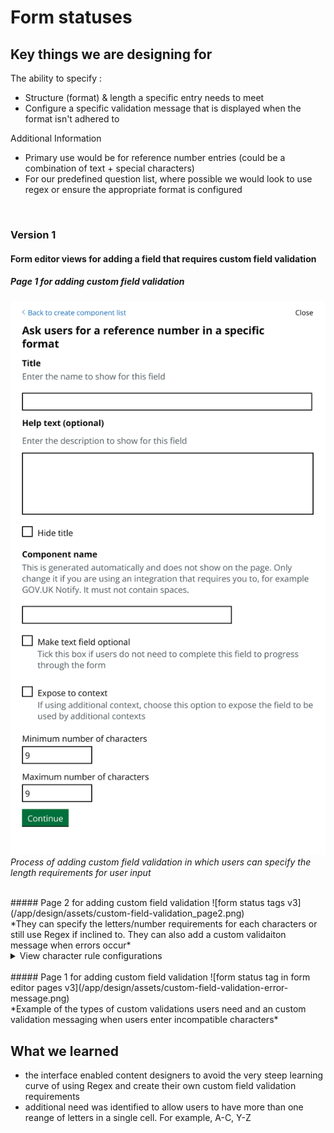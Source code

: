 # Form statuses

## Key things we are designing for
The ability to specify : 

- Structure (format) & length a specific entry needs to meet
- Configure a specific validation message that is displayed when the format isn't adhered to

Additional Information

- Primary use would be for reference number entries (could be a combination of text + special characters)
- For our predefined question list, where possible we would look to use regex or ensure the appropriate format is configured

<br>

### Version 1

#### Form editor views for adding a field that requires custom field validation
##### Page 1 for adding custom field validation
![form status tag in form editor pages v3](/app/design/assets/custom-field-validation_page1.png)
<br> *Process of adding custom field validation in which users can specify the length requirements for user input*

<br>
##### Page 2 for adding custom field validation
![form status tags v3](/app/design/assets/custom-field-validation_page2.png)
<br> *They can specify the letters/number requirements for each characters or still use Regex if inclined to. They can also add a custom validaiton message when errors occur*

<details>
  <summary>View character rule configurations</summary>

**Letters**
- To accept any letter from A to Z, enter “A-Z”
- To accept a specific range of letters, enter the first letter in the range followed by the last letter. For example, to accept letters only between C and G,  enter “C-G”.
- To accept more than one range of letters, separate each range with a comma. For example, “C-G, X-Y”. 
- To accept a specific letter, enter just the required letter on its own.

**Numbers**
- To include all numbers (0 to 9), enter "0-9".
- To include numbers only within a certain range, enter the starting number and the ending number with a dash between them. For example, for numbers from 4 to 6, enter "4-6".
- To include just one specific number, enter that number by itself.
  
</details>


<br>
##### Page 1 for adding custom field validation
![form status tag in form editor pages v3](/app/design/assets/custom-field-validation-error-message.png)
<br> *Example of the types of custom validations users need and an custom validation messaging when users enter incompatible characters*


## What we learned
- the interface enabled content designers to avoid the very steep learning curve of using Regex and create their own custom field validation requirements
- additional need was identified to allow users to have more than one reange of letters in a single cell. For example, A-C, Y-Z

<br>
